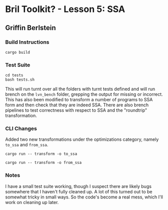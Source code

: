# Bril Toolkit? - Lesson 5: SSA
## Griffin Berlstein

### Build Instructions

```
cargo build
```

### Test Suite
```
cd tests
bash tests.sh
```

This will run turnt over all the folders with turnt tests defined and will run
brench on the `lvn_bench` folder, grepping the output for missing or incorrect. This has also been modified to transform a number of programs to SSA form and then check that they are indeed SSA. There are also brench pipelines to test correctness with respect to SSA and the "roundtrip" transformation.

### CLI Changes

Added two new transformations under the optimizations category, namely
`to_ssa` and `from_ssa`.

```
cargo run -- transform -o to_ssa
```

```
cargo run -- transform -o from_ssa
```

### Notes
I have a small test suite working, though I suspect there are likely bugs somewhere that I haven't fully cleaned up. A lot of this turned out to be somewhat tricky in small ways. So the code's become a real mess, which I'll work on cleaning up later.
